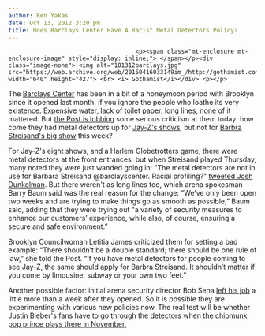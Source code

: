 ```yaml
---
author: Ben Yakas
date: Oct 13, 2012 3:20 pm
title: Does Barclays Center Have A Racist Metal Detectors Policy?
---
```


	
										<p><span class="mt-enclosure mt-enclosure-image" style="display: inline;"> </span></p><div class="image-none"> <img alt="101312barclays.jpg" src="https://web.archive.org/web/20150416033149im_/http://gothamist.com/attachments/byakas/101312barclays.jpg" width="640" height="427"> <br> <i> Gothamist</i></div> <p></p>

<p>The <a href="https://web.archive.org/web/20150416033149/http://gothamist.com/tags/barclayscenter">Barclays Center</a> has been in a bit of a honeymoon period with Brooklyn since it opened last month, if you ignore the people who loathe its very existence. Expensive water, lack of toilet paper, long lines, none of it mattered. But <a href="https://web.archive.org/web/20150416033149/http://www.nypost.com/p/news/local/brooklyn/the_rap_on_barc_ays_qA5PQ5IxhHQ4hl2N0du6oK">the Post is lobbing</a> some serious criticism at them today: how come they had metal detectors up for <a href="https://web.archive.org/web/20150416033149/http://gothamist.com/tags/jayz">Jay-Z&apos;s shows</a>, but not for <a href="https://web.archive.org/web/20150416033149/http://gothamist.com/2012/10/12/barbra_streisand.php">Barbra Streisand&apos;s big show</a> this week?</p>

<p>For Jay-Z&apos;s eight shows, and a Harlem Globetrotters game, there were metal detectors at the front entrances; but when Streisand played Thursday, many noted they were just wanded going in: &quot;The metal detectors are not in use for Barbara Streisand @barclayscenter. Racial profiling?&quot; <a href="https://web.archive.org/web/20150416033149/https://twitter.com/jdunkftw/status/256524413871206400">tweeted Josh Dunkelman</a>. But there weren&apos;t as long lines too, which arena spokesman Barry Baum said was the real reason for the change: &#x201C;We&#x2019;ve only been open two weeks and are trying to make things go as smooth as possible,&#x201D; Baum said, adding that they were trying out &quot;a variety of security measures to enhance our customers&#x2019; experience, while also, of course, ensuring a secure and safe environment.&#x201D;</p>

<p>Brooklyn Councilwoman Letitia James criticized them for setting a bad example: &#x201C;There shouldn&#x2019;t be a double standard; there should be one rule of law,&#x201D; she told the Post. &#x201C;If you have metal detectors for people coming to see Jay-Z, the same should apply for Barbra Streisand. It shouldn&#x2019;t matter if you come by limousine, subway or your own two feet.&#x201D;</p>

<p>Another possible factor: initial arena security director Bob Sena <a href="https://web.archive.org/web/20150416033149/http://www.netsdaily.com/2012/10/8/3474606/long-lines-at-barclays-center-and-security-chief-departure">left his job</a> a little more than a week after they opened. So it is possible they are experimenting with various new policies now. The real test will be whether Justin Bieber&apos;s fans have to go through the detectors when <a href="https://web.archive.org/web/20150416033149/http://gothamist.com/2012/05/23/justin_bieber_coming_to_barclays.php">the chipmunk pop prince plays there in November.</a></p>					
										
									
				
